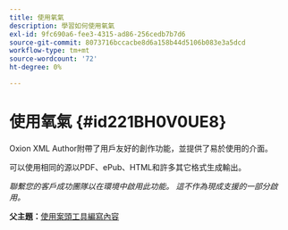 ```yaml
---
title: 使用氧氣
description: 學習如何使用氧氣
exl-id: 9fc690a6-fee3-4315-ad86-256cedb7b7d6
source-git-commit: 8073716bccacbe8d6a158b44d5106b083e3a5dcd
workflow-type: tm+mt
source-wordcount: '72'
ht-degree: 0%

---
```


# 使用氧氣 {#id221BH0V0UE8}

Oxion XML Author附帶了用戶友好的創作功能，並提供了易於使用的介面。

可以使用相同的源以PDF、ePub、HTML和許多其它格式生成輸出。

*聯繫您的客戶成功團隊以在環境中啟用此功能。 這不作為現成支援的一部分啟用。*

**父主題：**[&#x200B;使用案頭工具編寫內容](author-desktop-tools.md)
